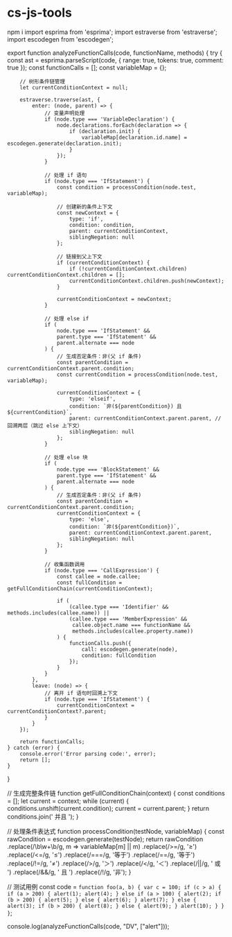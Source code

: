 # cs-js-tools

npm i
import esprima from 'esprima';
import estraverse from 'estraverse';
import escodegen from 'escodegen';

export function analyzeFunctionCalls(code, functionName, methods) {
    try {
        const ast = esprima.parseScript(code, { range: true, tokens: true, comment: true });
        const functionCalls = [];
        const variableMap = {};
        
        // 树形条件链管理
        let currentConditionContext = null;

        estraverse.traverse(ast, {
            enter: (node, parent) => {
                // 变量声明处理
                if (node.type === 'VariableDeclaration') {
                    node.declarations.forEach(declaration => {
                        if (declaration.init) {
                            variableMap[declaration.id.name] = escodegen.generate(declaration.init);
                        }
                    });
                }

                // 处理 if 语句
                if (node.type === 'IfStatement') {
                    const condition = processCondition(node.test, variableMap);
                    
                    // 创建新的条件上下文
                    const newContext = {
                        type: 'if',
                        condition: condition,
                        parent: currentConditionContext,
                        siblingNegation: null
                    };
                    
                    // 链接到父上下文
                    if (currentConditionContext) {
                        if (!currentConditionContext.children) currentConditionContext.children = [];
                        currentConditionContext.children.push(newContext);
                    }
                    
                    currentConditionContext = newContext;
                }

                // 处理 else if
                if (
                    node.type === 'IfStatement' &&
                    parent.type === 'IfStatement' &&
                    parent.alternate === node
                ) {
                    // 生成否定条件：非(父 if 条件)
                    const parentCondition = currentConditionContext.parent.condition;
                    const currentCondition = processCondition(node.test, variableMap);
                    
                    currentConditionContext = {
                        type: 'elseif',
                        condition: `非(${parentCondition}) 且 ${currentCondition}`,
                        parent: currentConditionContext.parent.parent, // 回溯两层（跳过 else 上下文）
                        siblingNegation: null
                    };
                }

                // 处理 else 块
                if (
                    node.type === 'BlockStatement' &&
                    parent.type === 'IfStatement' &&
                    parent.alternate === node
                ) {
                    // 生成否定条件：非(父 if 条件)
                    const parentCondition = currentConditionContext.parent.condition;
                    currentConditionContext = {
                        type: 'else',
                        condition: `非(${parentCondition})`,
                        parent: currentConditionContext.parent.parent,
                        siblingNegation: null
                    };
                }

                // 收集函数调用
                if (node.type === 'CallExpression') {
                    const callee = node.callee;
                    const fullCondition = getFullConditionChain(currentConditionContext);
                    
                    if (
                        (callee.type === 'Identifier' && methods.includes(callee.name)) ||
                        (callee.type === 'MemberExpression' &&
                         callee.object.name === functionName &&
                         methods.includes(callee.property.name))
                    ) {
                        functionCalls.push({
                            call: escodegen.generate(node),
                            condition: fullCondition
                        });
                    }
                }
            },
            leave: (node) => {
                // 离开 if 语句时回溯上下文
                if (node.type === 'IfStatement') {
                    currentConditionContext = currentConditionContext?.parent;
                }
            }
        });

        return functionCalls;
    } catch (error) {
        console.error('Error parsing code:', error);
        return [];
    }
}

// 生成完整条件链
function getFullConditionChain(context) {
    const conditions = [];
    let current = context;
    while (current) {
        conditions.unshift(current.condition);
        current = current.parent;
    }
    return conditions.join(' 并且 ');
}

// 处理条件表达式
function processCondition(testNode, variableMap) {
    const rawCondition = escodegen.generate(testNode);
    return rawCondition
        .replace(/\b\w+\b/g, m => variableMap[m] || m)
        .replace(/>=/g, '≥')
        .replace(/<=/g, '≤')
        .replace(/===/g, '等于')
        .replace(/==/g, '等于')
        .replace(/!=/g, '≠')
        .replace(/>/g, '＞')
        .replace(/</g, '＜')
        .replace(/\|\|/g, ' 或 ')
        .replace(/&&/g, ' 且 ')
        .replace(/!/g, '非');
}

// 测试用例
const code = `
function foo(a, b) {
    var c = 100;
    if (c > a) {
        if (a > 200) {
            alert(1);
            alert(4);
        } else if (a > 100) {
            alert(2);
            if (b > 200) {
                alert(5);
            } else {
                alert(6);
            }
            alert(7);
        } else {
            alert(3);
            if (b > 200) {
                alert(8);
            } else {
                alert(9);
            }
            alert(10);
        }
    }
}
`;

console.log(analyzeFunctionCalls(code, "DV", ["alert"]));